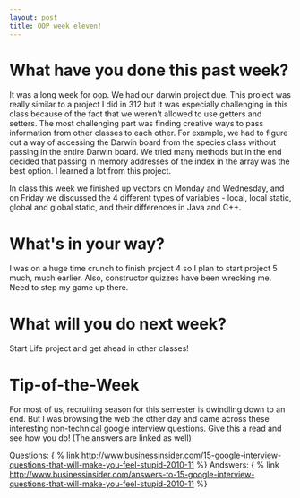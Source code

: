```yaml
---
layout: post
title: OOP week eleven!
---
```


# What have you done this past week?

It was a long week for oop. We had our darwin project due. This project was really similar to a project I did in 312 but it was especially challenging in this class because of the fact that we weren't allowed to use getters and setters. The most challenging part was finding creative ways to pass information from other classes to each other. For example, we had to figure out a way of accessing the Darwin board from the species class without passing in the entire Darwin board. We tried many methods but in the end decided that passing in memory addresses of the index in the array was the best option. I learned a lot from this project.

In class this week we finished up vectors on Monday and Wednesday, and on Friday we discussed the 4 different types of variables - local, local static, global and global static, and their differences in Java and C++.

# What's in your way?

I was on a huge time crunch to finish project 4 so I plan to start project 5 much, much earlier. Also, constructor quizzes have been wrecking me. Need to step my game up there.

# What will you do next week?

Start Life project and get ahead in other classes!

# Tip-of-the-Week

For most of us, recruiting season for this semester is dwindling down to an end. But I was browsing the web the other day and came across these interesting non-technical google interview questions. Give this a read and see how you do! (The answers are linked as well)

Questions: { % link http://www.businessinsider.com/15-google-interview-questions-that-will-make-you-feel-stupid-2010-11 %}
Andswers: { % link http://www.businessinsider.com/answers-to-15-google-interview-questions-that-will-make-you-feel-stupid-2010-11 %}
